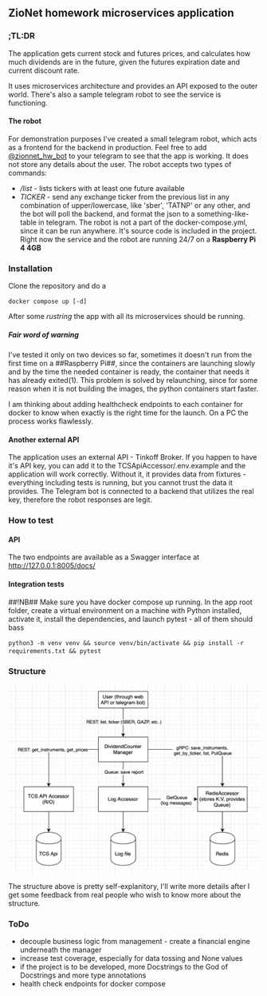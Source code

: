 ## ZioNet homework microservices application

### ;TL:DR

The application gets current stock and futures prices, and calculates how much dividends are in the future, given the futures expiration date and current discount rate. 

It uses microservices architecture and provides an API exposed to the outer world. There's also a sample telegram robot to see the service is functioning.

#### The robot

For demonstration purposes I've created a small telegram robot, which acts as a frontend for the backend in production. Feel free to add [@zionnet_hw_bot](https://t.me/zionnet_hw_bot) to your telegram to see that the app is working. It does not store any details about the user. The robot accepts two types of commands: 
- */list* - lists tickers with at least one future available
- *TICKER* - send any exchange ticker from the previous list in any combination of upper/lowercase, like 'sber', 'TATNP' or any other, and the bot will poll the backend, and format the json to a something-like-table in telegram.
The robot is not a part of the docker-compose.yml, since it can be run anywhere. It's source code is included in the project. Right now the service and the robot are running 24/7 on a **Raspberry Pi 4 4GB**

### Installation

Clone the repository and do a

```
docker compose up [-d]
```

After some *rustring* the app with all its microservices should be running.
##### Fair word of warning

I've tested it only on two devices so far, sometimes it doesn't run from the first time on a ##Raspberry Pi##, since the containers are launching slowly and by the time the needed container is ready, the container that needs it has already exited(1). This problem is solved by relaunching, since for some reason when it is not building the images, the python containers start faster.

I am thinking about adding healthcheck endpoints to each container for docker to know when exactly is the right time for the launch. On a PC the process works flawlessly.

#### Another external API

The application uses an external API - Tinkoff Broker. If you happen to have it's API key, you can add it to the TCSApiAccessor/.env.example and the application will work correctly. Without it, it provides data from fixtures - everything including tests is running, but you cannot trust the data it provides. The Telegram bot is connected to a backend that utilizes the real key, therefore the robot responses are legit.


### How to test

#### API

The two endpoints are available as a Swagger interface at http://127.0.0.1:8005/docs/

#### Integration tests

##!NB## Make sure you have docker compose up running.
In the app root folder, create a virtual environment on a machine with Python installed, activate it, install the dependencies, and launch pytest - all of them should bass
```
python3 -m venv venv && source venv/bin/activate && pip install -r requirements.txt && pytest
```

### Structure

![application scheme](https://github.com/holohup/div_bot_2.0/blob/main/img/scheme.png?raw=true)

The structure above is pretty self-explanitory, I'll write more details after I get some feedback from real people who wish to know more about the structure.


### ToDo
- decouple business logic from management - create a financial engine underneath the manager
- increase test coverage, especially for data tossing and None values
- if the project is to be developed, more Docstrings to the God of Docstrings and more type annotations
- health check endpoints for docker compose
